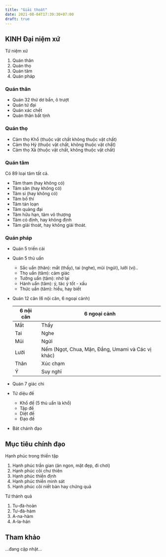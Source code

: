 ```yaml
---
title: "Giải thoát"
date: 2021-08-04T17:39:30+07:00
draft: true
---
```


## KINH Đại niệm xứ

Tứ niệm xứ

1. Quán thân
2. Quán thọ
3. Quán tâm
4. Quán pháp

### Quán thân

- Quán 32 thứ dơ bẩn, ô trượt
- Quán tứ đại
- Quán xác chết
- Quán thân bất tịnh

### Quán thọ

- Cảm thọ Khổ (thuộc vật chất không thuộc vật chất)
- Cảm thọ Hỷ (thuộc vật chất, không thuộc vật chất)
- Cảm thọ Xả (thuộc vật chất, không thuộc vật chất)

### Quán tâm

Có 89 loại tâm tất cả.

- Tâm tham (hay không có)
- Tâm sân (hay không có)
- Tâm si (hay không có)
- Tâm bố thí
- Tâm tán loạn
- Tâm quảng đại
- Tâm hữu hạn, tâm vô thượng
- Tâm có định, hay không định
- Tâm giải thoát, hay không giải thoát.

### Quán pháp

- Quán 5 triền cái
- Quán 5 thủ uẩn
  - Sắc uẩn (thân): mắt (thấy), tai (nghe), mũi (ngửi), lưỡi (vị)..
  - Thọ uẩn (tâm): cảm giác
  - Tưởng uẩn (tâm): nhớ lại
  - Hành uẩn (tâm): ý, tác ý tốt - xấu
  - Thức uẩn (tâm): hiểu, hay biết
- Quán 12 căn (6 nội căn, 6 ngoại cảnh)
  
  6 nội căn | 6 ngoại cảnh
  ----------|-------------
    Mắt     | Thấy
    Tai     | Nghe
    Mũi     | Ngửi
    Lưỡi    | Nếm (Ngọt, Chua, Mặn, Đắng, Umami và Các vị khác) 
    Thân    | Xúc chạm
    Ý       | Suy nghĩ

- Quán 7 giác chi
- Tứ diệu đế
  - Khổ đế (5 thủ uẩn là khổ)
  - Tập đế
  - Diệt đế
  - Đạo đế
- Bát chánh đạo

## Mục tiêu chính đạo

Hạnh phúc trong thiền tập
1. Hạnh phúc trần gian (ăn ngon, mặt đẹp, đi chơi)
2. Hạnh phúc cõi chư thiên 
3. Hạnh phúc thiền định
4. Hạnh phúc thiền minh sát
5. Hạnh phúc cõi niết bàn hay chứng quả

Tứ thánh quả
1. Tu-đà-hoàn
2. Tư-đà-hàm
3. A-na-hàm
4. A-la-hán

## Tham khảo

...đang cập nhật...
